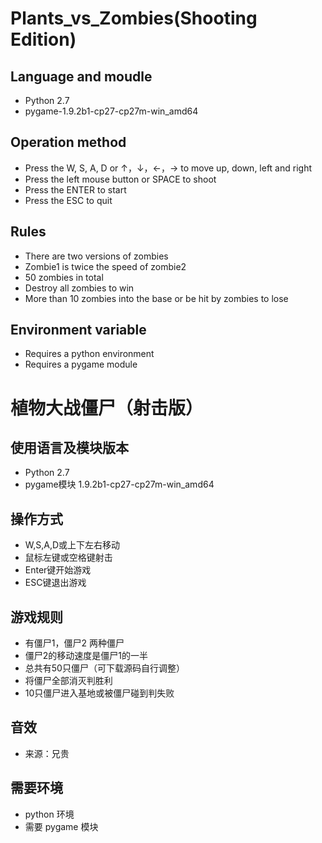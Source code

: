 # Plants_vs_Zombies(Shooting Edition)
## Language and moudle
- Python 2.7
- pygame-1.9.2b1-cp27-cp27m-win_amd64

## Operation method
- Press the W, S, A, D or ↑，↓，←，→  to move up, down, left and right
- Press the left mouse button or SPACE to shoot
- Press the ENTER to start
- Press the ESC to quit

## Rules
- There are two versions of zombies
- Zombie1 is twice the speed of zombie2
- 50 zombies in total
- Destroy all zombies to win
- More than 10 zombies into the base or be hit by zombies to lose

## Environment variable
- Requires a python environment
- Requires a pygame module


# 植物大战僵尸（射击版）

## 使用语言及模块版本
- Python 2.7
- pygame模块 1.9.2b1-cp27-cp27m-win_amd64

## 操作方式
- W,S,A,D或上下左右移动
- 鼠标左键或空格键射击
- Enter键开始游戏
- ESC键退出游戏

## 游戏规则
- 有僵尸1，僵尸2 两种僵尸
- 僵尸2的移动速度是僵尸1的一半
- 总共有50只僵尸（可下载源码自行调整）
- 将僵尸全部消灭判胜利
- 10只僵尸进入基地或被僵尸碰到判失败

## 音效
- 来源：兄贵

## 需要环境
- python 环境
- 需要 pygame 模块
